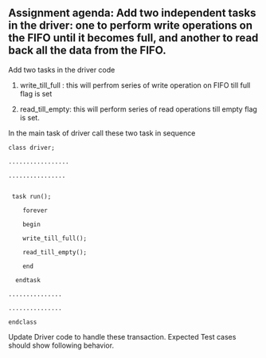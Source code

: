 ## Assignment agenda: Add two independent tasks in the driver: one to perform write operations on the FIFO until it becomes full, and another to read back all the data from the FIFO.

Add two tasks in the driver code

1) write_till_full : this will perfrom series of write operation on FIFO till full flag is set

2) read_till_empty: this will perform series of read operations till empty flag is set.

In the main task of driver call these two task in sequence


```
class driver;

.................

................

 
 task run();
 
    forever
    
    begin
    
    write_till_full();
    
    read_till_empty();
    
    end
    
  endtask
  
...............

...............

endclass
```




Update Driver code to handle these transaction. Expected Test cases should show following behavior.


